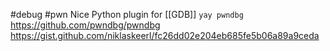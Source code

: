 #debug #pwn
Nice Python plugin for [[GDB]]
`yay pwndbg`
https://github.com/pwndbg/pwndbg
https://gist.github.com/niklaskeerl/fc26dd02e204eb685fe5b06a89a9ceda